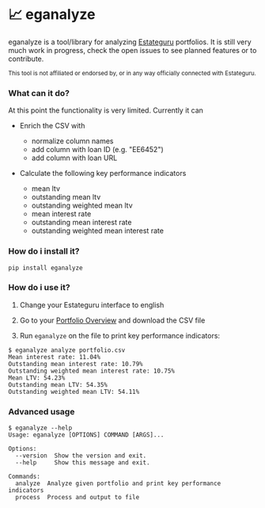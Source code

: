 # 📈 eganalyze

eganalyze is a tool/library for analyzing [Estateguru](https://estateguru.co/) portfolios. It is still very much work in progress, check the open issues to see planned features or to contribute. 

<sub>This tool is not affiliated or endorsed by, or in any way officially connected with Estateguru.</sub>

### What can it do?

At this point the functionality is very limited. Currently it can

* Enrich the CSV with
    * normalize column names
    * add column with loan ID (e.g. "EE6452")
    * add column with loan URL

* Calculate the following key performance indicators
    * mean ltv
    * outstanding mean ltv
    * outstanding weighted mean ltv
    * mean interest rate
    * outstanding mean interest rate
    * outstanding weighted mean interest rate     

### How do i install it?

```
pip install eganalyze
```

### How do i use it?

1. Change your Estateguru interface to english

2. Go to your [Portfolio Overview](https://estateguru.co/portal/portfolio/details) and download the CSV file

3. Run `eganalyze` on the file to print key performance indicators:

```console
$ eganalyze analyze portfolio.csv
Mean interest rate: 11.04%
Outstanding mean interest rate: 10.79%
Outstanding weighted mean interest rate: 10.75%
Mean LTV: 54.23%
Outstanding mean LTV: 54.35%
Outstanding weighted mean LTV: 54.11%
```

### Advanced usage


```console
$ eganalyze --help
Usage: eganalyze [OPTIONS] COMMAND [ARGS]...

Options:
  --version  Show the version and exit.
  --help     Show this message and exit.

Commands:
  analyze  Analyze given portfolio and print key performance indicators
  process  Process and output to file
```

